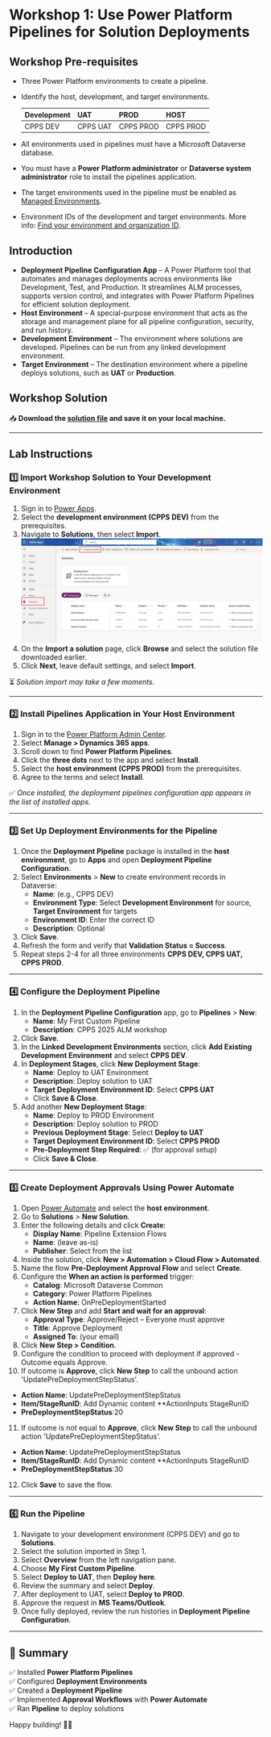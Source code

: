 # Workshop 1: Use Power Platform Pipelines for Solution Deployments

## Workshop Pre-requisites  
- Three Power Platform environments to create a pipeline.  
- Identify the host, development, and target environments.  

  | Development | UAT       | PROD      | HOST      |
  |------------|----------|----------|----------|
  | CPPS DEV   | CPPS UAT | CPPS PROD | CPPS PROD |

- All environments used in pipelines must have a Microsoft Dataverse database.  
- You must have a **Power Platform administrator** or **Dataverse system administrator** role to install the pipelines application.  
- The target environments used in the pipeline must be enabled as [Managed Environments](https://learn.microsoft.com/en-us/power-platform/admin/managed-environment-overview).  
- Environment IDs of the development and target environments. More info: [Find your environment and organization ID](https://learn.microsoft.com/power-platform/admin/environments-overview).  

## Introduction  
- **Deployment Pipeline Configuration App** – A Power Platform tool that automates and manages deployments across environments like Development, Test, and Production. It streamlines ALM processes, supports version control, and integrates with Power Platform Pipelines for efficient solution deployment.  
- **Host Environment** – A special-purpose environment that acts as the storage and management plane for all pipeline configuration, security, and run history.  
- **Development Environment** – The environment where solutions are developed. Pipelines can be run from any linked development environment.  
- **Target Environment** – The destination environment where a pipeline deploys solutions, such as **UAT** or **Production**.  

## Workshop Solution  
📥 **Download the [solution file](LabSolution/ALMSolution_1_0_0_0.zip) and save it on your local machine.**  

---

## Lab Instructions  

### 1️⃣ Import Workshop Solution to Your Development Environment  
1. Sign in to [Power Apps](https://make.powerapps.com).
2. Select the **development environment (CPPS DEV)** from the prerequisites.  
3. Navigate to **Solutions**, then select **Import**.
   ![import](images/install_ALM_solution1.jpg)
5. On the **Import a solution** page, click **Browse** and select the solution file downloaded earlier.  
6. Click **Next**, leave default settings, and select **Import**.  

⏳ *Solution import may take a few moments.*  

---

### 2️⃣ Install Pipelines Application in Your Host Environment  
1. Sign in to the [Power Platform Admin Center](https://admin.powerplatform.microsoft.com).  
2. Select **Manage > Dynamics 365 apps**.  
3. Scroll down to find **Power Platform Pipelines**.  
4. Click the **three dots** next to the app and select **Install**.  
5. Select the **host environment (CPPS PROD)** from the prerequisites.  
6. Agree to the terms and select **Install**.  

✅ *Once installed, the deployment pipelines configuration app appears in the list of installed apps.*  

---

### 3️⃣ Set Up Deployment Environments for the Pipeline  
1. Once the **Deployment Pipeline** package is installed in the **host environment**, go to **Apps** and open **Deployment Pipeline Configuration**.  
2. Select **Environments** > **New** to create environment records in Dataverse:  
   - **Name**: (e.g., CPPS DEV)  
   - **Environment Type**: Select **Development Environment** for source, **Target Environment** for targets  
   - **Environment ID**: Enter the correct ID  
   - **Description**: Optional  
3. Click **Save**.  
4. Refresh the form and verify that **Validation Status = Success**.  
5. Repeat steps 2-4 for all three environments **CPPS DEV, CPPS UAT, CPPS PROD**.  

---

### 4️⃣ Configure the Deployment Pipeline  
1. In the **Deployment Pipeline Configuration** app, go to **Pipelines** > **New**:  
   - **Name**: My First Custom Pipeline  
   - **Description**: CPPS 2025 ALM workshop  
2. Click **Save**.  
3. In the **Linked Development Environments** section, click **Add Existing Development Environment** and select **CPPS DEV**.  
4. In **Deployment Stages**, click **New Deployment Stage**:  
   - **Name**: Deploy to UAT Environment  
   - **Description**: Deploy solution to UAT  
   - **Target Deployment Environment ID**: Select **CPPS UAT**  
   - Click **Save & Close**.  
5. Add another **New Deployment Stage**:  
   - **Name**: Deploy to PROD Environment  
   - **Description**: Deploy solution to PROD  
   - **Previous Deployment Stage**: Select **Deploy to UAT**  
   - **Target Deployment Environment ID**: Select **CPPS PROD**  
   - **Pre-Deployment Step Required**: ✅ (for approval setup)  
   - Click **Save & Close**.  

---

### 5️⃣ Create Deployment Approvals Using Power Automate  
1. Open [Power Automate](https://make.powerautomate.com) and select the **host environment**.  
2. Go to **Solutions** > **New Solution**.  
3. Enter the following details and click **Create**:  
   - **Display Name**: Pipeline Extension Flows  
   - **Name**: (leave as-is)  
   - **Publisher**: Select from the list  
4. Inside the solution, click **New > Automation > Cloud Flow > Automated**.  
5. Name the flow **Pre-Deployment Approval Flow** and select **Create**.  
6. Configure the **When an action is performed** trigger:  
   - **Catalog**: Microsoft Dataverse Common  
   - **Category**: Power Platform Pipelines  
   - **Action Name**: OnPreDeploymentStarted  
7. Click **New Step** and add **Start and wait for an approval**:  
   - **Approval Type**: Approve/Reject – Everyone must approve  
   - **Title**: Approve Deployment  
   - **Assigned To**: (your email)  
8. Click **New Step > Condition**.  
9. Configure the condition to proceed with deployment if approved -Outcome equals Approve.   
10. If outcome is **Approve**, click **New Step** to call the unbound action 'UpdatePreDeploymentStepStatus'.
   - **Action Name**: UpdatePreDeploymentStepStatus
   - **Item/StageRunID**: Add Dynamic content **ActionInputs StageRunID
   - **PreDeploymentStepStatus**:20
11. If outcome is not equal to **Approve**, click **New Step** to call the unbound action 'UpdatePreDeploymentStepStatus'.
   - **Action Name**: UpdatePreDeploymentStepStatus
   - **Item/StageRunID**: Add Dynamic content **ActionInputs StageRunID
   - **PreDeploymentStepStatus**:30
12. Click **Save** to save the flow. 

---

### 6️⃣ Run the Pipeline  
1. Navigate to your development environment (CPPS DEV) and go to **Solutions**.  
2. Select the solution imported in Step 1.  
3. Select **Overview** from the left navigation pane.  
4. Choose **My First Custom Pipeline**.  
5. Select **Deploy to UAT**, then **Deploy here**.  
6. Review the summary and select **Deploy**.  
7. After deployment to UAT, select **Deploy to PROD**.  
8. Approve the request in **MS Teams/Outlook**.  
9. Once fully deployed, review the run histories in **Deployment Pipeline Configuration**.  

---

## 🚀 Summary  
✅ Installed **Power Platform Pipelines**  
✅ Configured **Deployment Environments**  
✅ Created a **Deployment Pipeline**  
✅ Implemented **Approval Workflows** with **Power Automate**  
✅ Ran **Pipeline** to deploy solutions  

Happy building! 🎯🚀  
